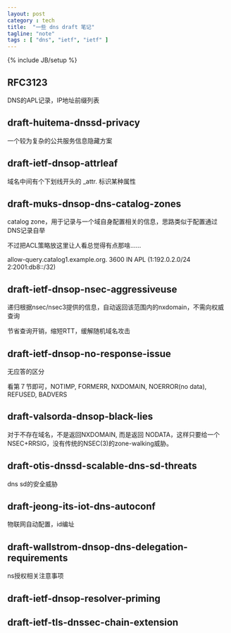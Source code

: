 ```yaml
---
layout: post
category : tech
title:  "一些 dns draft 笔记"
tagline: "note"
tags : [ "dns", "ietf", "ietf" ] 
---
```

{% include JB/setup %}

## RFC3123

DNS的APL记录，IP地址前缀列表

## draft-huitema-dnssd-privacy 

一个较为复杂的公共服务信息隐藏方案

## draft-ietf-dnsop-attrleaf

域名中间有个下划线开头的 _attr. 标识某种属性

## draft-muks-dnsop-dns-catalog-zones

catalog zone，用于记录与一个域自身配置相关的信息，思路类似于配置通过DNS记录自举

不过把ACL策略放这里让人看总觉得有点那啥……

allow-query.catalog1.example.org. 3600 IN APL (1:192.0.2.0/24 2:2001:db8::/32)

## draft-ietf-dnsop-nsec-aggressiveuse

递归根据nsec/nsec3提供的信息，自动返回该范围内的nxdomain，不需向权威查询

节省查询开销，缩短RTT，缓解随机域名攻击

## draft-ietf-dnsop-no-response-issue	  

无应答的区分

看第７节即可，NOTIMP, FORMERR, NXDOMAIN, NOERROR(no data), REFUSED, BADVERS

## draft-valsorda-dnsop-black-lies	  

对于不存在域名，不是返回NXDOMAIN, 而是返回 NODATA，这样只要给一个NSEC+RRSIG，没有传统的NSEC(3)的zone-walking威胁。

## draft-otis-dnssd-scalable-dns-sd-threats	  

dns sd的安全威胁

## draft-jeong-its-iot-dns-autoconf	  

物联网自动配置，id编址

## draft-wallstrom-dnsop-dns-delegation-requirements

ns授权相关注意事项

## draft-ietf-dnsop-resolver-priming

## draft-ietf-tls-dnssec-chain-extension
